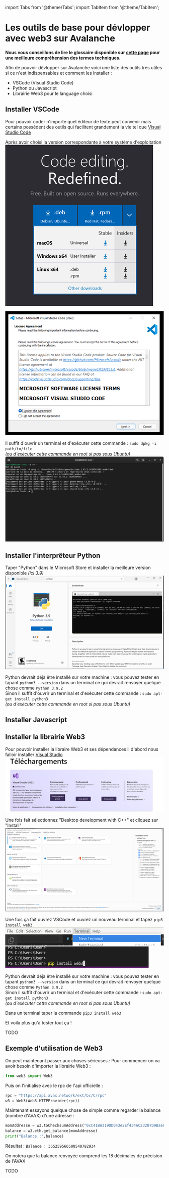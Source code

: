 import Tabs from '@theme/Tabs';
import TabItem from '@theme/TabItem';

# Les outils de base pour dévlopper avec web3 sur Avalanche

**Nous vous conseillons de lire le glossaire disponible sur [cette page](/glossaire) pour une meilleure compréhension des termes techniques.**

Afin de pouvoir dévlopper sur Avalanche voici une liste des outils très utiles si ce n'est indispensables et comment les installer :

- VSCode (Visual Studio Code)
- Python ou Javascript
- Librairie Web3 pour le language choisi

## Installer VSCode

Pour pouvoir coder n'importe quel éditeur de texte peut convenir mais certains possèdent des outils qui facilitent grandement la vie tel que [Visual Studio Code](https://code.visualstudio.com/)

Après avoir choisi la version correspondante à votre système d'exploitation
![Télécharge VSCode](/img/dev/beginners/VSCodeInstall.png)

<Tabs groupId="operating-systems">
  <TabItem value="win" label="Windows">

![Installer VSCode](/img/dev/beginners/VSCodeInstallWindows.png)

  </TabItem>
  <TabItem value="debian" label="Linux">

Il suffit d'ouvrir un terminal et d'exécuter cette commande  : ```sudo dpkg -i path/to/file```  
*(ou d'exécuter cette commande en root si pas sous Ubuntu)*
![Installer VSCode](/img/dev/beginners/VSCodeInstallDebian.png)

  </TabItem>
</Tabs>

## Installer l'interprêteur Python

<Tabs groupId="operating-systems">
  <TabItem value="win" label="Windows">

Taper "Python" dans le Microsoft Store et installer la meilleure version disponible *(ici 3.9)*
![Installer VSCode](/img/dev/beginners/PythonInstallWindows.png)

  </TabItem>
  <TabItem value="debian" label="Linux">

Python devrait déjà être installé sur votre machine : vous pouvez tester en tapant ```python3 --version``` dans un terminal ce qui devrait renvoyer quelque chose comme ```Python 3.9.2```  
Sinon il suffit d'ouvrir un terminal et d'exécuter cette commande  : ```sudo apt-get install python3```  
*(ou d'exécuter cette commande en root si pas sous Ubuntu)*

  </TabItem>
</Tabs>

## Installer Javascript

## Installer la librairie Web3

<Tabs groupId="language">
  <TabItem value="python" label="Python">

  <Tabs groupId="operating-systems">
    <TabItem value="win" label="Windows">

  Pour pouvoir installer la libraire Web3 et ses dépendances il d'abord nous falloir installer [Visual Studio](https://visualstudio.microsoft.com/fr/downloads/)
  ![Installer Visual Studio](/img/dev/beginners/VSInstallWindows.png)

  Une fois fait sélectionnez "Desktop development with C++" et cliquez sur "Install"
  ![Installer Visual Studio](/img/dev/beginners/VSInstallC++Windows.png)

  Une fois ça fait ouvrez VSCode et ouvrez un nouveau terminal et tapez ```pip3 install web3```
  ![Ouvrir un terminal](/img/dev/beginners/OpenTerminalVSCode.png)
  ![Installer Web3](/img/dev/beginners/PipInstallWindows.png)

  </TabItem>
  <TabItem value="debian" label="Linux">

  Python devrait déjà être installé sur votre machine : vous pouvez tester en tapant ```python3 --version``` dans un terminal ce qui devrait renvoyer quelque chose comme ```Python 3.9.2```  
  Sinon il suffit d'ouvrir un terminal et d'exécuter cette commande  : ```sudo apt-get install python3```  
  *(ou d'exécuter cette commande en root si pas sous Ubuntu)*

  Dans un terminal taper la commande ```pip3 install web3```

  </TabItem>
  </Tabs>

  Et voilà plus qu'à tester tout ça !

  </TabItem>
  <TabItem value="js" label="Javascript">TODO</TabItem>
</Tabs>

## Exemple d'utilisation de Web3

<Tabs groupId="language">
  <TabItem value="python" label="Python">

On peut maintenant passer aux choses sérieuses :
Pour commencer on va avoir besoin d'importer la librairie Web3 :

```python
from web3 import Web3
```

Puis on l'initialise avec le rpc de l'api officielle :

```python
rpc = "https://api.avax.network/ext/bc/C/rpc"
w3 = Web3(Web3.HTTPProvider(rpc))
```

Maintenant essayons quelque chose de simple comme regarder la balance (nombre d'AVAX) d'une adresse :

```python
monAddresse = w3.toChecksumAddress("0xC41BA3190D043e2Ef434AC23287D9Ba68C58106a")
balance = w3.eth.get_balance(monAddresse)
print("Balance :",balance)
```
Résultat : ```Balance : 355259566500540782934```

On notera que la balance renvoyée comprend les 18 décimales de précision de l'AVAX

<!-- [Lien vers le script](./Web3-basics.py) -->

  </TabItem>
  <TabItem value="js" label="Javascript">TODO</TabItem>
</Tabs>